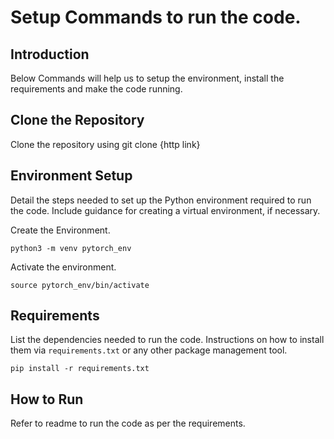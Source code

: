 # Setup Commands to run the code.

## Introduction
Below Commands will help us to setup the environment, install the requirements and make the code running.

## Clone the Repository

Clone the repository using git clone {http link}

## Environment Setup
Detail the steps needed to set up the Python environment required to run the code. Include guidance for creating a virtual environment, if necessary.

Create the Environment. 

`python3 -m venv pytorch_env`

Activate the environment. 

`source pytorch_env/bin/activate`


## Requirements
List the dependencies needed to run the code. Instructions on how to install them via `requirements.txt` or any other package management tool.

`pip install -r requirements.txt`


## How to Run

Refer to readme to run the code as per the requirements.
